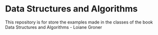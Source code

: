 # Data Structures and Algorithms

This repository is for store the examples made in the classes of the book Data Structures and Algorithms - Loiane Groner
